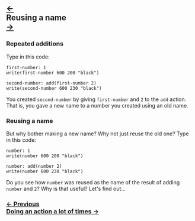 ## <div class="top-nav-backwards">[←](#naming-the-result-of-an-action)</div> Reusing a name <div class="top-nav-forwards">[→](#doing-an-action-a-lot-of-times)</div>

### Repeated additions

Type in this code:

```
first-number: 1
write(first-number 600 200 "black")

second-number: add(first-number 2)
write(second-number 600 230 "black")
```

You created `second-number` by giving `first-number` and `2` to the `add` action.  That is, you gave a new name to a number you created using an old name.

### Reusing a name

But why bother making a new name? Why not just reuse the old one? Type in this code:

```
number: 1
write(number 600 200 "black")

number: add(number 2)
write(number 600 230 "black")
```

Do you see how `number` was reused as the name of the result of adding `number` and `2`? Why is that useful? Let's find out...

### [← Previous](#naming-the-result-of-an-action) <div class="next">[Doing an action a lot of times →](#doing-an-action-a-lot-of-times)</div>
